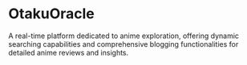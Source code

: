 # OtakuOracle
A real-time platform dedicated to anime exploration, offering dynamic searching capabilities and comprehensive blogging functionalities for detailed anime reviews and insights.
